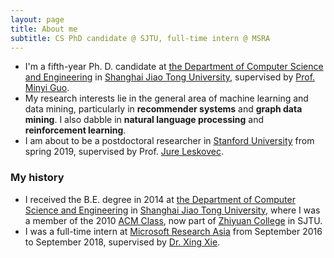```yaml
---
layout: page
title: About me
subtitle: CS PhD candidate @ SJTU, full-time intern @ MSRA
---
```


- I'm a fifth-year Ph. D. candidate at [the Department of Computer Science and Engineering](http://www.cs.sjtu.edu.cn/en/) in [Shanghai Jiao Tong University](http://en.sjtu.edu.cn), supervised by [Prof. Minyi Guo](http://www.cs.sjtu.edu.cn/~guo-my/).
- My research interests lie in the general area of machine learning and data mining, particularly in **recommender systems** and **graph data mining**. I also dabble in **natural language processing** and **reinforcement learning**.
- I am about to be a postdoctoral researcher in [Stanford University](https://www.stanford.edu/) from spring 2019, supervised by Prof. [Jure Leskovec](https://cs.stanford.edu/people/jure/).


### My history
- I received the B.E. degree in 2014 at [the Department of Computer Science and Engineering](http://www.cs.sjtu.edu.cn/en/) in [Shanghai Jiao Tong University]((http://en.sjtu.edu.cn)), where I was a member of the 2010 [ACM Class](https://acm.sjtu.edu.cn/home), now part of [Zhiyuan College](http://zhiyuan.sjtu.edu.cn/) in SJTU.
- I was a full-time intern at [Microsoft Research Asia](https://www.microsoft.com/en-us/research/lab/microsoft-research-asia/) from September 2016 to September 2018, supervised by [Dr. Xing Xie](https://www.microsoft.com/en-us/research/people/xingx/).
